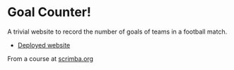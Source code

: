 # Goal Counter!
A trivial website to record the number of goals of teams in a football match. 

- [Deployed website]()

From a course at [scrimba.org](scrimba.org)
